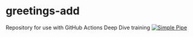 # greetings-add
Repository for use with GitHub Actions Deep Dive training
[![Simple Pipe](https://github.com/zrosinski/greetings-add/actions/workflows/pipeline.yml/badge.svg)](https://github.com/zrosinski/greetings-add/actions/workflows/pipeline.yml)
